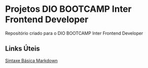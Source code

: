# Projetos DIO BOOTCAMP Inter Frontend Developer
Repositório criado para o DIO BOOTCAMP Inter Frontend Developer

## Links Úteis
[Sintaxe Básica Markdown](https://www.markdownguide.org/basic-syntax/)
